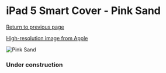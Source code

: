 # iPad 5 Smart Cover - Pink Sand

[Return to previous page](/ipad_air)

[High-resolution image from Apple](https://store.storeimages.cdn-apple.com/8756/as-images.apple.com/is/MQ4Q2?wid=4500&hei=4500&fmt=png)

<div style="width: 384px"><img src="/everypreview/MQ4Q2.png" alt="Pink Sand"></div>

### Under construction
